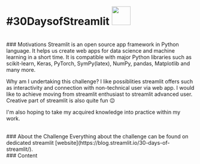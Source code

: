 # #30DaysofStreamlit <img src="https://github.com/mBohunickaCharles/30DaysofStreamlit/blob/main/streamlit-mark-color.png" width="50"/>
   
<br />  
### Motivations
Streamlit is an open source app framework in Python language. It helps us create web apps for data science and machine learning in a short time. It is compatible with major Python libraries such as scikit-learn, Keras, PyTorch, SymPy(latex), NumPy, pandas, Matplotlib and many more.

Why am I undertaking this challenge? I like possiblities streamlit offers such as interactivity and connection with non-technical user via web app. I would like to achieve moving from streamlit enthusiast to streamlit advanced user. Creative part of streamlit is also quite fun 😉

I'm also hoping to take my acquired knowledge into practice within my work. 
  
<br />
### About the Challenge
Everything about the challenge can be found on dedicated streamlit [website](https://blog.streamlit.io/30-days-of-streamlit/).
   
 <br />  
### Content

